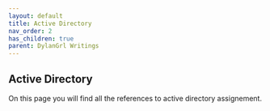 ```yaml
---
layout: default
title: Active Directory
nav_order: 2
has_children: true
parent: DylanGrl Writings
---
```


## Active Directory

On this page you will find all the references to active directory assignement.






